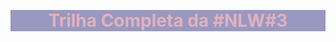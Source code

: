 <style>
.h1 { color:#ffbababa;
background: #0066; text-align:center;}


</style>


&nbsp;

<h1 class="h1"> Trilha Completa da #NLW#3 </h1>


